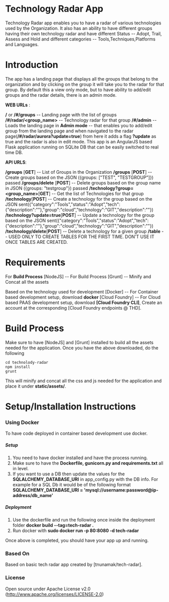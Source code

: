 # Technology Radar App

Technology Radar app enables you to have a radar of various technologies used by the Organization.
 It also has an ability to have different groups having their own technology radar and have different Status
  -- Adopt, Trail, Assess and Hold and  different categories -- Tools,Techniques,Platforms and Languages.


# Introduction
The app has a landing page that displays all the groups that belong to the organization and by clicking on the group
 it will take you to the radar for that group. By default this a view only mode, but to have ability to add/edit groups
  and the radar details, there is an admin mode.


**WEB URLs**  :

   **/** or **/#/groups** -- Landing page  with the list of groups
   **/#/radar/<group_name>** -- Technology radar for that group
   **/#/admin** -- Loads the landing page in **Admin mode** -- that enables you to add/edit group from the landing page
   and when navigated to the radar page(**/#/radar/aurora?update=true**) from here it adds a flag **?update** as true
   and the radar is also in edit mode.
  This app is an AngularJS based Flask application running on SQLite DB that can be easily switched to real time DB.


**API URLS**:

**/groups** [**GET**] -- List of Groups in the Organization
**/groups** [**POST**] -- Create groups based on the JSON  ({groups: ["TEST", "TESTGROUP"]}) passed
**/groups/delete** [**POST**] -- Delete groups based on the  group name in JSON  ({groups: "testgroup"}) passed
**/technology?group=<group_name>**[**GET**] -- Get the list of Technologies for that group
**/technology**[**POST**] -- Create a technology for the group based on the JSON
sent({"category":"Tools","status":"Adopt","tech":{"description":""},"group":"cloud","technology":"GIT","description":""})
**/technology?update=true**[**POST**] -- Update a technology for the group based on the JSON
sent({"category":"Tools","status":"Adopt","tech":{"description":""},"group":"cloud","technology":"GIT","description":""})
**/technology/delete**[**POST**] -- Delete a technology for a given group
**/table** -- USED ONLY TO CREATE TABLES FOR THE FIRST TIME. DON'T USE IT ONCE TABLES ARE CREATED.

# Requirements
 For **Build Process**
   [NodeJS] -- For Build Process
   [Grunt] -- Minify and Concat all the assets

Based on the technology used for development
   [Docker] -- For Container based development setup, download **docker**
   [Cloud Foundry] -- For Cloud based PAAS development setup, download **[Cloud Foundry CLI]**, Create an account at the corresponding [Cloud Foundry endpoints @ THD].

# Build Process
Make sure to have [NodeJS] and [Grunt] installed to build all the assets needed for the application. Once you have the above downloaded, do the following

    cd technolody-radar
    npm install
    grunt

This will minify and concat all the css and js needed for the application and place it under **static/assets/**.

# Setup/Installation Instructions

### Using Docker
To have code deployed in container based development use docker.

##### Setup

1. You need to have docker installed and have the process running.
2. Make sure to have the **Dockerfile, gunicorn.py and requirements.txt** all in level.
3. If you want to use a DB then update the values for the **SQLALCHEMY_DATABASE_URI** in app_config.py with the DB info. For example for a SQL Db it would be of the following format
    **SQLALCHEMY_DATABASE_URI = 'mysql://username:password@ip-address/db_name'**

##### Deployment
1. Use the dockerfile and run the following once inside the deployment folder
      **docker build --tag=tech-radar .**
2. Run docker with
      **sudo docker run -p 80:8080 -d tech-radar**

Once above is completed, you should have your app up and running.


### Based On
 Based on basic tech radar app created by [tnunamak/tech-radar].




### License

Open source under Apache License v2.0 (http://www.apache.org/licenses/LICENSE-2.0)




